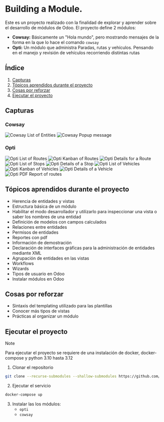 # Building a Module.

Este es un proyecto realizado con la finalidad de explorar y aprender sobre el desarrollo de módulos de Odoo. El proyecto define 2 módulos:
- **Cowsay:** Básicamente un "Hola mundo", pero mostrando mensajes de la forma en la que lo hace el comando `cowsay`
- **Opti:** Un módulo que administra Paradas, rutas y vehículos. Pensando en el manejo y revisión de vehículos recorriendo distintas rutas

## Índice
1. [Capturas](#capturas)
2. [Tópicos aprendidos durante el proyecto](#tópicos-aprendidos-durante-el-proyecto)
3. [Cosas por reforzar](#cosas-por-reforzar)
4. [Ejecutar el proyecto](#ejecutar-el-proyecto)

## Capturas
### Cowsay
![Cowsay List of Entities](./images/cowsay_module_1.png)
![Cowsay Popup message](./images/cowsay_module_2.png)

### Opti
![Opti List of Routes](./images/opti_module_routes.png)
![Opti Kanban of Routes](./images/opti_module_route_kanban.png)
![Opti Details for a Route](./images/opti_module_route_detail.png)
![Opti List of Stops](./images/opti_module_stops.png)
![Opti Details of a Stop](./images/opti_module_stop_details.png)
![Opti List of Vehicles](./images/opti_module_vehicles.png)
![Opti Kanban of Vehicles](./images/opti_module_vehicle_kanban.png)
![Opti Details of a Vehicle](./images/opti_module_vehicle_details.png)
![Opti PDF Report of routes](./images/opti_module_report.png)

## Tópicos aprendidos durante el proyecto
- Herencia de entidades y vistas
- Estructura básica de un módulo
- Habilitar el modo desarrollador y utilizarlo para inspeccionar una vista o saber los nombres de una entidad
- Definición de modelos con campos calculados
- Relaciones entre entidades
- Permisos de entidades
- Reportes con pdf
- Información de demostración
- Declaración de interfaces gráficas para la administración de entidades mediante XML
- Agrupación de entidades en las vistas
- Workflows
- Wizards
- Tipos de usuario en Odoo
- Instalar módulos en Odoo

## Cosas por reforzar
- Sintaxis del templating utilizado para las plantillas
- Conocer más tipos de vistas
- Prácticas al organizar un módulo

## Ejecutar el proyecto
> [!NOTE]
> Para ejecutar el proyecto se requiere de una instalación de docker, docker-compose y python 3.10 hasta 3.12

1. Clonar el repositorio
```sh
git clone --recurse-submodules --shallow-submodules https://github.com/Davido264/ms-capacitation.git
```

2. Ejecutar el servicio
```sh
docker-compose up
```

3. Instalar las los módulos:
    - `opti`
    - `cowsay`
